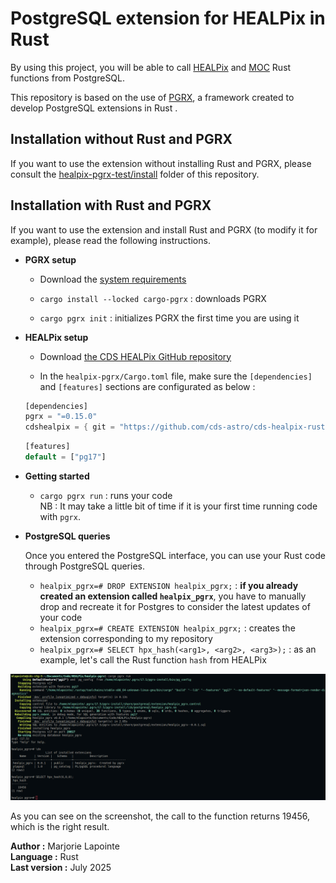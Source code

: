 # PostgreSQL extension for HEALPix in Rust

By using this project, you will be able to call [HEALPix](https://github.com/cds-astro/cds-healpix-rust.git) and [MOC](https://github.com/cds-astro/cds-moc-rust/tree/31e69f6e85c02043576740839f16f1d1f7e1ac77) Rust functions from PostgreSQL.

This repository is based on the use of [PGRX](https://github.com/pgcentralfoundation/pgrx/tree/develop), a framework created to develop PostgreSQL extensions in Rust .   

## Installation without Rust and PGRX

If you want to use the extension without installing Rust and PGRX, please consult the [healpix-pgrx-test/install](https://gitlab.cds.unistra.fr/mlapointe/healpix-pgrx-test/-/tree/main/install) folder of this repository.

## Installation with Rust and PGRX

If you want to use the extension and install Rust and PGRX (to modify it for example), please read the following instructions.

- **PGRX setup**  

  + Download the [system requirements](https://github.com/pgcentralfoundation/pgrx/blob/develop/README.md#system-requirements)

  + `cargo install --locked cargo-pgrx` : downloads PGRX
  
  + `cargo pgrx init` : initializes PGRX the first time you are using it
 
- **HEALPix setup**

  + Download [the CDS HEALPix GitHub repository](https://github.com/cds-astro/cds-healpix-rust.git)
    
  + In the `healpix-pgrx/Cargo.toml` file, make sure the `[dependencies]` and `[features]` sections are configurated as below :  

  ```rust
  [dependencies]  
  pgrx = "=0.15.0" 
  cdshealpix = { git = "https://github.com/cds-astro/cds-healpix-rust.git" }
  ```
  ```rust
  [features]
  default = ["pg17"]
  ```
- **Getting started**

  + `cargo pgrx run` : runs your code  
    NB : It may take a little bit of time if it is your first time running code with `pgrx`.

- **PostgreSQL queries**

  Once you entered the PostgreSQL interface, you can use your Rust code through PostgreSQL queries.

  + `healpix_pgrx=# DROP EXTENSION healpix_pgrx;` : **if you already created an extension called `healpix_pgrx`**, you have to manually drop and recreate it for Postgres to consider the latest updates of your code
  + `healpix_pgrx=# CREATE EXTENSION healpix_pgrx;` : creates the extension corresponding to my repository
  + `healpix_pgrx=# SELECT hpx_hash(<arg1>, <arg2>, <arg3>);` : as an example, let's call the Rust function `hash` from HEALPix

![Console display](images/minimal_demo_of_the_extension.png)

As you can see on the screenshot, the call to the function returns 19456, which is the right result.

**Author :** Marjorie Lapointe  
**Language :** Rust   
**Last version :** July 2025
